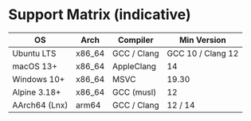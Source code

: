 
# Support Matrix (indicative)
| OS           | Arch   | Compiler        | Min Version |
|--------------|--------|-----------------|-------------|
| Ubuntu LTS   | x86_64 | GCC / Clang     | GCC 10 / Clang 12 |
| macOS 13+    | x86_64 | AppleClang      | 14          |
| Windows 10+  | x86_64 | MSVC            | 19.30       |
| Alpine 3.18+ | x86_64 | GCC (musl)      | 12          |
| AArch64 (Lnx)| arm64  | GCC / Clang     | 12 / 14     |
